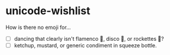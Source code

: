 # unicode-wishlist
How is there no emoji for...

 - [ ] dancing that clearly isn't flamenco 💃, disco 🕺, or rockettes 👯?
 - [ ] ketchup, mustard, or generic condiment in squeeze bottle.
